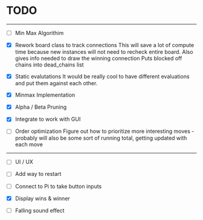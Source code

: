 # TODO


---

- [ ] Min Max Algorithim

- [X] Rework board class to track connections
   This will save a lot of compute time because
   new instances will not need to recheck entire board.
   Also gives info needed to draw the winning connection
   Puts blocked off chains into dead\_chains list
- [X] Static evalutations
   It would be really cool to have different evaluations
   and put them against each other.   
- [X] Minmax Implementation
- [X] Alpha / Beta Pruning
- [X] Integrate to work with GUI
- [ ] Order optimization
   Figure out how to prioritize more interesting moves -
   probably will also be some sort of running total, getting
   updated with each move



---

- [ ] UI / UX

- [ ] Add way to restart
- [ ] Connect to Pi to take button inputs
- [X] Display wins & winner
- [ ] Falling sound effect
 
